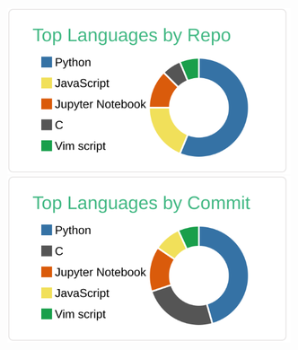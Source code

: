 <!---
[![](https://raw.githubusercontent.com/Tiger-0512/Tiger-0512/main/profile-summary-card-output/vue/0-profile-details.svg)](https://github.com/vn7n24fzkq/github-profile-summary-cards)
--->
[![](https://raw.githubusercontent.com/Tiger-0512/Tiger-0512/main/profile-summary-card-output/vue/1-repos-per-language.svg)](https://github.com/vn7n24fzkq/github-profile-summary-cards)
[![](https://raw.githubusercontent.com/Tiger-0512/Tiger-0512/main/profile-summary-card-output/vue/2-most-commit-language.svg)](https://github.com/vn7n24fzkq/github-profile-summary-cards)


<!--
**Tiger-0512/Tiger-0512** is a ✨ _special_ ✨ repository because its `README.md` (this file) appears on your GitHub profile.

Here are some ideas to get you started:

- 🔭 I’m currently working on ...
- 🌱 I’m currently learning ...
- 👯 I’m looking to collaborate on ...
- 🤔 I’m looking for help with ...
- 💬 Ask me about ...
- 📫 How to reach me: ...
- 😄 Pronouns: ...
- ⚡ Fun fact: ...
-->
